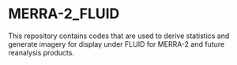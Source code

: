 # MERRA-2_FLUID

This repository contains codes that are used to derive statistics and generate imagery for display under FLUID for MERRA-2 and future reanalysis products.
